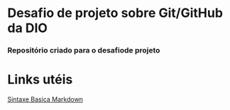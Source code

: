 # Desafio de projeto sobre Git/GitHub da DIO
### Repositório criado para o desafiode projeto
# Links utéis
[Sintaxe Basica Markdown](https://www.markdownguide.org/basic-syntax/)
